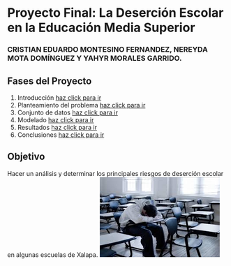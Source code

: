 # Proyecto Final: La Deserción Escolar en la Educación Media Superior
### CRISTIAN EDUARDO MONTESINO FERNANDEZ, NEREYDA MOTA DOMÍNGUEZ Y YAHYR MORALES GARRIDO.
## Fases del Proyecto
1. Introducción [haz click para ir](https://github.com/CrisEmf/Proyecto-Ciencia-de-Datos/blob/d4e5b28db761870c9c8a7ba8011a183827aa006a/Introducci%C3%B3n.md)
2. Planteamiento del problema [haz click para ir](https://github.com/CrisEmf/Proyecto-Ciencia-de-Datos/blob/31725f7e33b023b6527def4fa1f221536ebe2643/Planteamiento%20del%20problema.md)
4. Conjunto de datos [haz click para ir](https://github.com/CrisEmf/Proyecto-Ciencia-de-Datos/blob/31725f7e33b023b6527def4fa1f221536ebe2643/Conjunto%20de%20datos.md)
5. Modelado [haz click para ir](https://github.com/CrisEmf/Proyecto-Ciencia-de-Datos/blob/31725f7e33b023b6527def4fa1f221536ebe2643/Modelado.md)
6. Resultados [haz click para ir](https://github.com/CrisEmf/Proyecto-Ciencia-de-Datos/blob/31725f7e33b023b6527def4fa1f221536ebe2643/Resultados.md)
7. Conclusiones [haz click para ir](https://github.com/CrisEmf/Proyecto-Ciencia-de-Datos/blob/31725f7e33b023b6527def4fa1f221536ebe2643/Conclusiones.md)

## Objetivo
Hacer un análisis y determinar los principales riesgos de deserción escolar en algunas escuelas de Xalapa.
![Logo del proyecto](https://github.com/CrisEmf/Proyecto-Ciencia-de-Datos/blob/11c9a7b2f82a67036e248dc05a3fd10f9c8e15a5/imagenes/descarga%20(16).jpg)
